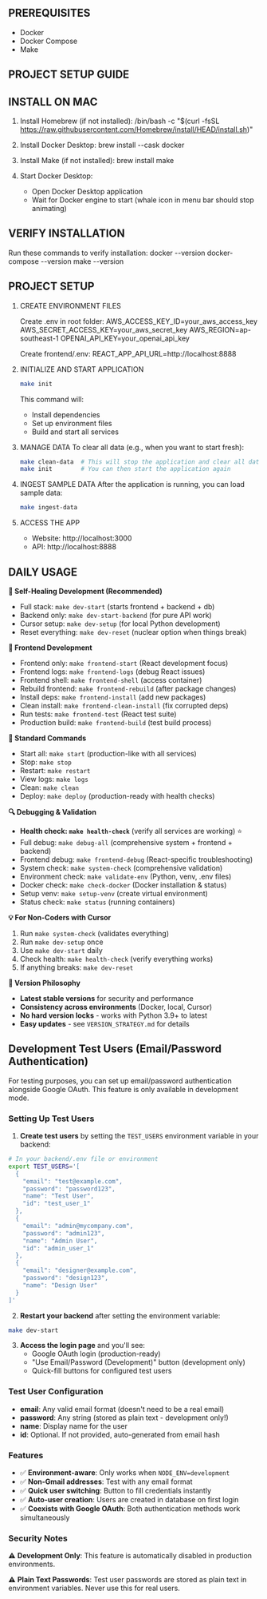 PREREQUISITES
------------
- Docker
- Docker Compose
- Make

PROJECT SETUP GUIDE
------------------

INSTALL ON MAC
-------------
1. Install Homebrew (if not installed):
   /bin/bash -c "$(curl -fsSL https://raw.githubusercontent.com/Homebrew/install/HEAD/install.sh)"

2. Install Docker Desktop:
   brew install --cask docker

3. Install Make (if not installed):
   brew install make

4. Start Docker Desktop:
   - Open Docker Desktop application
   - Wait for Docker engine to start (whale icon in menu bar should stop animating)

VERIFY INSTALLATION
------------------
Run these commands to verify installation:
docker --version
docker-compose --version
make --version

PROJECT SETUP
------------
1. CREATE ENVIRONMENT FILES
   
   Create .env in root folder:
   AWS_ACCESS_KEY_ID=your_aws_access_key
   AWS_SECRET_ACCESS_KEY=your_aws_secret_key
   AWS_REGION=ap-southeast-1
   OPENAI_API_KEY=your_openai_api_key

   Create frontend/.env:
   REACT_APP_API_URL=http://localhost:8888

2. INITIALIZE AND START APPLICATION
   ```bash
   make init
   ```
   This command will:
   - Install dependencies
   - Set up environment files
   - Build and start all services

3. MANAGE DATA
   To clear all data (e.g., when you want to start fresh):
   ```bash
   make clean-data  # This will stop the application and clear all data
   make init        # You can then start the application again
   ```

4. INGEST SAMPLE DATA
   After the application is running, you can load sample data:
   ```bash
   make ingest-data
   ```

5. ACCESS THE APP
   - Website: http://localhost:3000
   - API: http://localhost:8888

DAILY USAGE
-----------
**🚀 Self-Healing Development (Recommended)**
- Full stack: `make dev-start` (starts frontend + backend + db)
- Backend only: `make dev-start-backend` (for pure API work)
- Cursor setup: `make dev-setup` (for local Python development)
- Reset everything: `make dev-reset` (nuclear option when things break)

**🎨 Frontend Development**
- Frontend only: `make frontend-start` (React development focus)
- Frontend logs: `make frontend-logs` (debug React issues)
- Frontend shell: `make frontend-shell` (access container)
- Rebuild frontend: `make frontend-rebuild` (after package changes)
- Install deps: `make frontend-install` (add new packages)
- Clean install: `make frontend-clean-install` (fix corrupted deps)
- Run tests: `make frontend-test` (React test suite)
- Production build: `make frontend-build` (test build process)

**🔧 Standard Commands**
- Start all: `make start` (production-like with all services)
- Stop: `make stop`
- Restart: `make restart`
- View logs: `make logs`
- Clean: `make clean`
- Deploy: `make deploy` (production-ready with health checks)

**🔍 Debugging & Validation**
- **Health check: `make health-check`** (verify all services are working) ⭐
- Full debug: `make debug-all` (comprehensive system + frontend + backend)
- Frontend debug: `make frontend-debug` (React-specific troubleshooting)
- System check: `make system-check` (comprehensive validation)
- Environment check: `make validate-env` (Python, venv, .env files)
- Docker check: `make check-docker` (Docker installation & status)
- Setup venv: `make setup-venv` (create virtual environment)
- Status check: `make status` (running containers)

**💡 For Non-Coders with Cursor**
1. Run `make system-check` (validates everything)
2. Run `make dev-setup` once
3. Use `make dev-start` daily
4. Check health: `make health-check` (verify everything works)
5. If anything breaks: `make dev-reset`

**🔄 Version Philosophy**
- **Latest stable versions** for security and performance
- **Consistency across environments** (Docker, local, Cursor)
- **No hard version locks** - works with Python 3.9+ to latest
- **Easy updates** - see `VERSION_STRATEGY.md` for details

## Development Test Users (Email/Password Authentication)

For testing purposes, you can set up email/password authentication alongside Google OAuth. This feature is only available in development mode.

### Setting Up Test Users

1. **Create test users** by setting the `TEST_USERS` environment variable in your backend:

```bash
# In your backend/.env file or environment
export TEST_USERS='[
  {
    "email": "test@example.com",
    "password": "password123",
    "name": "Test User",
    "id": "test_user_1"
  },
  {
    "email": "admin@mycompany.com", 
    "password": "admin123",
    "name": "Admin User",
    "id": "admin_user_1"
  },
  {
    "email": "designer@example.com",
    "password": "design123", 
    "name": "Design User"
  }
]'
```

2. **Restart your backend** after setting the environment variable:

```bash
make dev-start
```

3. **Access the login page** and you'll see:
   - Google OAuth login (production-ready)
   - "Use Email/Password (Development)" button (development only)
   - Quick-fill buttons for configured test users

### Test User Configuration

- **email**: Any valid email format (doesn't need to be a real email)
- **password**: Any string (stored as plain text - development only!)
- **name**: Display name for the user
- **id**: Optional. If not provided, auto-generated from email hash

### Features

- ✅ **Environment-aware**: Only works when `NODE_ENV=development`
- ✅ **Non-Gmail addresses**: Test with any email format
- ✅ **Quick user switching**: Button to fill credentials instantly
- ✅ **Auto-user creation**: Users are created in database on first login
- ✅ **Coexists with Google OAuth**: Both authentication methods work simultaneously

### Security Notes

⚠️ **Development Only**: This feature is automatically disabled in production environments.

⚠️ **Plain Text Passwords**: Test user passwords are stored as plain text in environment variables. Never use this for real users.